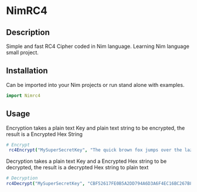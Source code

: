 # NimRC4


## Description
Simple and fast RC4 Cipher coded in Nim language. Learning Nim language small project.


## Installation
Can be imported into your Nim projects or run stand alone with examples.
```nim
import Nimrc4 
```

## Usage
Encryption takes a plain text Key and plain text string to be encrypted, the result is a Encrypted Hex String
```nim
# Encrypt
 rc4Encrypt("MySuperSecretKey", "The quick brown fox jumps over the lazy dog!") # Result = "CBF52617FE0B5A2DD794A6D3A6F4EC16BC267B87A80258417BE24975CFFDBE2899D697420301E74D2065D728"

```

Decryption takes a plain text Key and a Encrypted Hex string to be decrypted, the result is a decrypted Hex string to plain text
```nim
# Decryption
rc4Decrypt("MySuperSecretKey", "CBF52617FE0B5A2DD794A6D3A6F4EC16BC267B87A80258417BE24975CFFDBE2899D697420301E74D2065D728") # Result = "Plain Text String"

```

